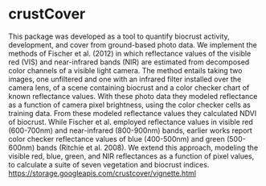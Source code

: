 # crustCover
This package was developed as a tool to quantify biocrust activity, development, and cover from ground-based photo data. We implement the methods of Fischer et al. (2012) in which reflectance values of the visible red (VIS) and near-infrared bands (NIR) are estimated from decomposed color channels of a visible light camera. The method entails taking two images, one unfiltered and one with an infrared filter installed over the camera lens, of a scene containing biocrust and a color checker chart of known reflectance values. With these photo data they modeled reflectance as a function of camera pixel brightness, using the color checker cells as training data. From these modeled reflectance values they calculated NDVI of biocrust. While Fischer et al. employed reflectance values in visible red (600-700nm) and near-infrared (800-900nm) bands, earlier works report color checker reflectance values of blue (400-500nm) and green (500-600nm) bands (Ritchie et al. 2008). We extend this approach, modeling the visible red, blue, green, and NIR reflectances as a function of pixel values, to calculate a suite of seven vegetation and biocrust indices.
https://storage.googleapis.com/crustcover/vignette.html
